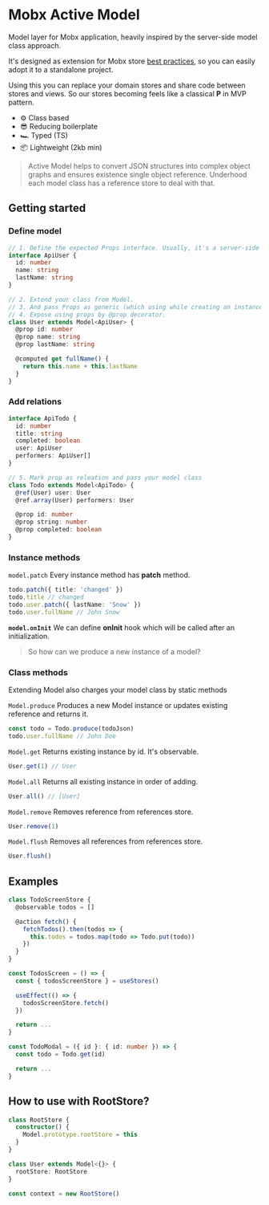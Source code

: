 # Mobx Active Model

Model layer for Mobx application, heavily inspired by the server-side model class approach.

It's designed as extension for Mobx store [best practices](https://mobx.js.org/best/store.html), so you can easily adopt it to a standalone project.

Using this you can replace your domain stores and share code between stores and views. So our stores becoming feels like a classical **P** in MVP pattern.

* ⚙️  Class based
* 😎 Reducing boilerplate
* 🏎 Typed (TS)
* 📦 Lightweight (2kb min)

> Active Model helps to convert JSON structures into complex object graphs and ensures existence single object reference. Underhood each model class has a reference store to deal with that.

## Getting started

### Define model
```typescript
// 1. Define the expected Props interface. Usually, it's a server-side JSON structure.
interface ApiUser {
  id: number
  name: string
  lastName: string
}

// 2. Extend your class from Model.
// 3. And pass Props as generic (which using while creating an instance and updating it).
// 4. Expose using props by @prop decorator.
class User extends Model<ApiUser> {
  @prop id: number
  @prop name: string
  @prop lastName: string

  @computed get fullName() {
    return this.name + this.lastName
  }
}
```
### Add relations
```typescript
interface ApiTodo {
  id: number
  title: string
  completed: boolean
  user: ApiUser
  performers: ApiUser[]
}

// 5. Mark prop as releation and pass your model class
class Todo extends Model<ApiTodo> {
  @ref(User) user: User
  @ref.array(User) performers: User

  @prop id: number
  @prop string: number
  @prop completed: boolean
}
```
### Instance methods
`model.patch`
Every instance method has **patch** method.
```typescript
todo.patch({ title: 'changed' })
todo.title // changed
todo.user.patch({ lastName: 'Snow' })
todo.user.fullName // John Snow
```
**`model.onInit`**
We can define **onInit** hook which will be called after an initialization.

> So how can we produce a new instance of a model?

### Class methods
Extending Model also charges your model class by static methods

`Model.produce`
Produces a new Model instance or updates existing reference and returns it.
```typescript
const todo = Todo.produce(todoJson)
todo.user.fullName // John Doe
```
`Model.get`
Returns existing instance by id. It's observable.
```typescript
User.get(1) // User
```
`Model.all`
Returns all existing instance in order of adding.
```typescript
User.all() // [User]
```
`Model.remove`
Removes reference from references store.
```typescript
User.remove(1)
```
`Model.flush`
Removes all references from references store.
```typescript
User.flush()
```

## Examples
```typescript
class TodoScreenStore {
  @observable todos = []

  @action fetch() {
    fetchTodos().then(todos => {
      this.todos = todos.map(todo => Todo.put(todo))
    })
  }
}

const TodosScreen = () => {
  const { todosScreenStore } = useStores()

  useEffect(() => {
    todosScreenStore.fetch()
  })

  return ...
}

const TodoModal = ({ id }: { id: number }) => {
  const todo = Todo.get(id)

  return ...
}
```

## How to use with RootStore?
```typescript
class RootStore {
  constructor() {
    Model.prototype.rootStore = this
  }
}

class User extends Model<{}> {
  rootStore: RootStore
}

const context = new RootStore()
```
